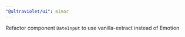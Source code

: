 ```yaml
---
"@ultraviolet/ui": minor
---
```


Refactor component `DateInput` to use vanilla-extract instead of Emotion
